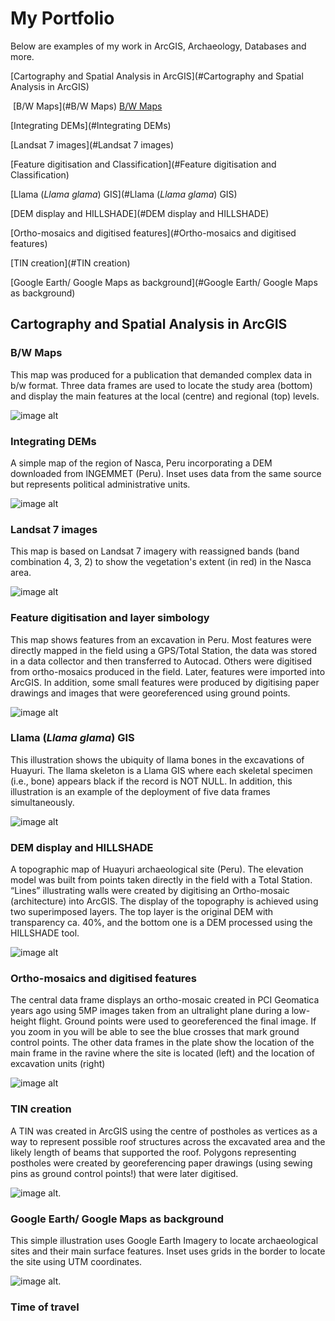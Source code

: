 # My Portfolio

Below are examples of my work in ArcGIS, Archaeology, Databases and more.

[Cartography and Spatial Analysis in ArcGIS](#Cartography and Spatial Analysis in ArcGIS)

&nbsp;[B/W Maps](#B/W Maps)
[B/W Maps](https://github.com/VivianaSiveroni/VivianaSiveroni.github.io/blob/main/README.md#bw-maps)

[Integrating DEMs](#Integrating DEMs)

[Landsat 7 images](#Landsat 7 images)

[Feature digitisation and Classification](#Feature digitisation and Classification)

[Llama (*Llama glama*) GIS](#Llama (*Llama glama*) GIS)

[DEM display and HILLSHADE](#DEM display and HILLSHADE)

[Ortho-mosaics and digitised features](#Ortho-mosaics and digitised features)

[TIN creation](#TIN creation)

[Google Earth/ Google Maps as background](#Google Earth/ Google Maps as background)






## Cartography and Spatial Analysis in ArcGIS
### B/W Maps 
This map was produced for a publication that demanded complex data in b/w format. Three data frames are used to locate the study area (bottom) and display the main features at the local (centre) and regional (top) levels.

![image alt](images/Caravans_Fig1_w_arrow_mod2.jpg?raw=true)


### Integrating DEMs
A simple map of the region of Nasca, Peru incorporating a DEM downloaded from INGEMMET (Peru). Inset uses data from the same source but represents political administrative units.

![image alt](images/Ch2_TheDrainage_characteristics_mod.jpg?raw=true)


### Landsat 7 images
This map is based on Landsat 7 imagery with reassigned bands (band combination 4, 3, 2) to show the vegetation's extent (in red) in the Nasca area.

![image alt](images/Landsat8_2017_April_Nasca_location_mod.jpg?raw=true)


### Feature digitisation and layer simbology
This map shows features from an excavation in Peru. Most features were directly mapped in the field using a GPS/Total Station, the data was stored in a data collector and then transferred to Autocad. Others were digitised from ortho-mosaics produced in the field. Later, features were imported into ArcGIS. In addition, some small features were produced by digitising paper drawings and images that were georeferenced using ground points. 

![image alt](images/Ch4_Cluster4_Middle_Map12_mod.jpg?raw=true)

### Llama (*Llama glama*) GIS
This illustration shows the ubiquity of llama bones in the excavations of Huayuri. The llama skeleton is a Llama GIS where each skeletal specimen (i.e., bone) appears black if the record is NOT NULL. In addition, this illustration is an example of the deployment of five data frames simultaneously.
 
![image alt](images/LlamaGis_by_HH_mod.jpg?raw=true)
 

### DEM display and HILLSHADE
A topographic map of Huayuri archaeological site (Peru). The elevation model was built from points taken directly in the field with a Total Station. “Lines” illustrating walls were created by digitising an Ortho-mosaic (architecture) into ArcGIS. The display of the topography is achieved using two superimposed layers. The top layer is the original DEM with transparency ca. 40%, and the bottom one is a DEM processed using the HILLSHADE tool. 

![image alt](images/HUAY_ARCH_SURFACE_for_neighb11_mod.jpg?raw=true)
 
### Ortho-mosaics and digitised features
The central data frame displays an ortho-mosaic created in PCI Geomatica years ago using 5MP images taken from an ultralight plane during a low-height flight. Ground points were used to georeferenced the final image. If you zoom in you will be able to see the blue crosses that mark ground control points. The other data frames in the plate show the location of the main frame in the ravine where the site is located (left) and the location of excavation units (right)

![image alt](images/CompoundC03_ExcUnits_mod.jpg?raw=true)

### TIN creation
A TIN was created in ArcGIS using the centre  of postholes as vertices as a way to represent possible roof structures across the excavated area and the likely length of beams that supported the roof. Polygons representing postholes were created by georeferencing paper drawings (using sewing pins as ground control points!) that were later digitised.

![image alt](images/Ch5_Dist_Middle_Roof_PostholeSize_mod.jpg?raw=true).

### Google Earth/ Google Maps as background
This simple illustration uses Google Earth Imagery to locate archaeological sites and their main surface features. Inset uses grids in the border to locate the site using UTM coordinates.

![image alt](images/Ch3_Cahuachi_mod.jpg?raw=true).

### Time of travel
